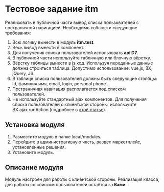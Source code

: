 # Тестовое задание itm
Реализовать в публичной части вывод списка пользователей с постраничной навигацией. 
Необходимо соблюсти следующие требования:
1. Всю логику вынести в модуль **itm.test**. 
2. Весь вывод вынести в компонент.
3. Для получения списка пользователей использовать **api D7**.
4. В публичной части используйте табличную или блочную вёрстку.
5. Вёрстку таблицы вынести в js код. Используя переданные данные должна строиться таблица. Допустимо использование: vue.js, BX, jQuery, JS.
6. В таблице списка пользователей должны быть следующие столбцы: id, фамилия имя, email, login, personal phone.
7. Постраничная навигация располагается под списком пользователей.
8. Не используйте стандартный ajax компонентов. Для получения списка пользователей с клиентской стороны, используйте BX.ajax.runAction (подробнее в [этой статье](https://verstaem.com/ajax/new-bitrix-ajax/)).

## Установка модуля
1. Разместите модуль в папке local/modules.
2. Перейдите в административную часть, раздел маркетплейс, установленные решения.
3. Установите модуль.

## Описание модуля
Модуль настроен для работы с клиентской стороны. Реализация класса, для работы со списком пользователей остаётся за **Вами**.
